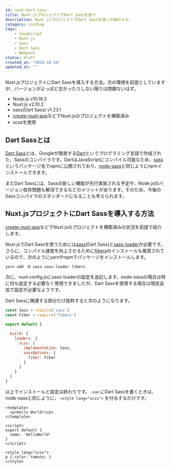 ```yaml
---
id: nuxt-dart-sass
title: Nuxt.jsプロジェクトでDart Sassを使う
description: Nuxt.jsプロジェクトでDart Sassを使った時のメモ。
category: Cording
tags:
    - JavaScript
    - Nuxt.js
    - Sass
    - Dart Sass
    - Webpack
status: draft
created_at: "2019-10-24"
updated_at: ""
---
```


Nuxt.jsプロジェクトにDart Sassを導入する方法。次の環境を前提としていますが、バージョンがよっぽど古かったりしない限りは問題ないはず。

- Node.js v10.16.3
- Nuxt.js v2.10.2
- sass(Dart Sass) v1.23.1
- [create-nuxt-app](https://github.com/nuxt/create-nuxt-app)などでNuxt.jsのプロジェクトを構築済み
- scssを使用

## Dart Sassとは

[Dart Sass](https://sass-lang.com/dart-sass)とは、Googleが開発する[Dart](https://dart.dev/)というプログラミング言語で作成された、Sassのコンパイラです。DartはJavaScriptにコンパイル可能なため、[sass](https://github.com/sass/dart-sass)というパッケージ名でnpmに公開されており、[node-sass](https://github.com/sass/node-sass)と同じようにnpmインストールできます。

またDart Sassには、Sassの新しい機能が先行実装される予定や、Node.jsのバージョン依存問題も解消できるなどのメリットがあります。そのため、今後のSassコンパイラのスタンダードになることも考えられます。

## Nuxt.jsプロジェクトにDart Sassを導入する方法

[create-nuxt-app](https://github.com/nuxt/create-nuxt-app)などでNuxt.jsのプロジェクトを構築済みの状況を前提で紹介します。

Nuxt.jsでDart Sassを使うためには[sass](https://github.com/sass/dart-sass)(Dart Sass)と[sass-loader](https://github.com/webpack-contrib/sass-loader)が必要です。さらに、コンパイル速度を向上させるために[fibers](https://github.com/laverdet/node-fibers)のインストールも推奨されているので、次のようにyarnやnpmでパッケージをインストールします。

```shell
yarn add -D sass sass-loader fibers
```

次に、nuxt.config.jsにsass-loaderの設定を追記します。node-sassの場合は特に何も設定する必要なく使用できましたが、Dart Sassを使用する場合は現状追加で設定が必要なようです。

Dart Sassに関連する部分だけ抜粋すると次のようになります。

```js
const Sass = require('sass')
const Fiber = require('fibers')

export default {
  ...
  build: {
    loaders: {
      scss: {
        implementation: Sass,
        sassOptions: {
          fiber: Fiber
        }
      }
    }
  }
}
```

以上でインストールと設定は終わりです。`.vue` にDart Sassを書くときは、node-sassと同じように、 `<style lang="scss">` を付与するだけです。

```vue
<template>
  <p>Hello World!</p>
</template>

<script>
export default {
  name: 'HelloWorld'
}
</script>

<style lang="scss">
p { color: tomato; }
</style>
```
